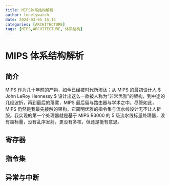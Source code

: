 ```yaml
---
title: MIPS体系结构解析
author: lonelywatch
date: 2024-03-05 15:14
categories: [ARCHITECTURE]
tags: [MIPS,ARCHITECTURE, 体系结构]
---
```


# MIPS 体系结构解析

## 简介

MIPS 作为几十年前的产物，如今已经被时代所淘汰；从 MIPS 的最初设计人 $ John LeRoy Hennessy $ 设计出这么一款被人称为“非常优雅”的架构，到中途的几经波折，再到最后的落寞，MIPS 最后留与路由器与学术之中。尽管如此，MIPS 仍然是我最先接触的架构，它简明优雅的指令集与流水线设计无不让人折服。我实现的第一个处理器就是基于 MIPS R3000 的 5 级流水线标量处理器，没有超标量，没有乱序发射，更没有多核，但还是挺有意思。

## 寄存器


## 指令集


## 异常与中断

